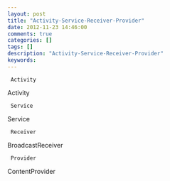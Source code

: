 ```yaml
---
layout: post
title: "Activity-Service-Receiver-Provider"
date: 2012-11-23 14:46:00 
comments: true
categories: []
tags: []
description: "Activity-Service-Receiver-Provider"
keywords: 
---
```



 
  
   
    
     Activity
    
   
   Activity
  
  
   
    
     Service
    
   
   Service
  
  
   
    
     Receiver
    
   
   BroadcastReceiver
  
  
   
    
     Provider
    
   
   ContentProvider
  
 


